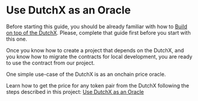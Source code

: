 # Use DutchX as an Oracle
Before starting this guide, you should be already familiar with how to
[Build on top of the DutchX](./build-on-top-of-dutchx.html). Please, complete 
that guide first before you start with this one.

Once you know how to create a project that depends on the DutchX, and you know
how to migrate the contracts for local development, you are ready to use the 
contract from our project.

One simple use-case of the DutchX is as an onchain price oracle. 

Learn how to get the price for any token pair from the DutchX following the 
steps described in this project: [Use DutchX as an Oracle](https://github.com/gnosis/dx-examples-dev/tree/master/02_use-dx-as-an-oracle)
